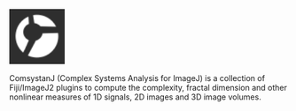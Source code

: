 <!-- ![Image](csaj-commons/src/main/resources/images/comsystan-logo-grey46-64x64.png)-->
<img src="csaj-commons/src/main/resources/images/comsystan-logo-grey46-64x64.png" width=100 height=100/>

ComsystanJ (Complex Systems Analysis for ImageJ) is a collection of Fiji/ImageJ2 plugins to compute the complexity, fractal dimension and other nonlinear measures of 1D signals, 2D images and 3D image volumes.
